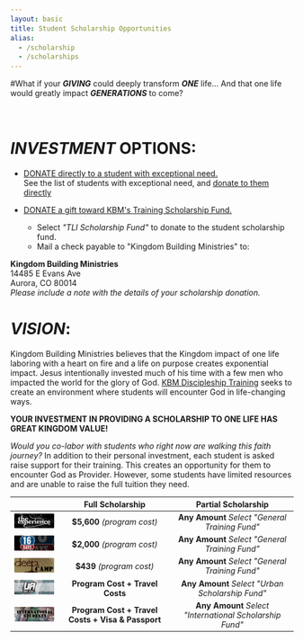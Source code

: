 ```yaml
---
layout: basic
title: Student Scholarship Opportunities
alias:
  - /scholarship
  - /scholarships
---
```

#What if your ***GIVING*** could deeply transform ***ONE*** life... And that one life would greatly impact ***GENERATIONS*** to come?  
<br/>
<br/>
# *INVESTMENT* OPTIONS:

- [DONATE directly to a student with exceptional need.](/scholarshipcandidates)  
See the list of students with exceptional need, and [donate to them directly](/scholarshipcandidates)

- [DONATE a gift toward KBM's Training Scholarship Fund.](https://interland3.donorperfect.net/weblink/weblink.aspx?name=kbm&id=3)  
    - Select *"TLI Scholarship Fund"* to donate to the student scholarship fund.  
    - Mail a check payable to "Kingdom Building Ministries" to:  
    
**Kingdom Building Ministries**  
14485 E Evans Ave  
Aurora, CO 80014  
*Please include a note with the details of your scholarship donation.*  

# *VISION*:

Kingdom Building Ministries believes that the Kingdom impact of one life laboring with a heart on fire and a life on purpose creates exponential impact. Jesus intentionally invested much of his time with a few men who impacted the world for the glory of God. [KBM Discipleship Training](/training) seeks to create an environment where students will encounter God in life-changing ways.

**YOUR INVESTMENT IN PROVIDING A SCHOLARSHIP TO ONE LIFE HAS GREAT KINGDOM VALUE!**

*Would you co-labor with students who right now are walking this faith journey?* In addition to their personal investment, each student is asked raise support for their training. This creates an opportunity for them to encounter God as Provider. However, some students have limited resources and are unable to raise the full tuition they need.

|       | Full Scholarship | Partial Scholarship |
| :---: | :---: | :---: |
| <a href="/theexperience"><img src="/img/getinvolved/scholarship/the_experience_button.png"/></a> | **$5,600** *(program cost)* | **Any Amount** *Select "General Training Fund"* |
| <a href="/16days"><img src="/img/getinvolved/scholarship/16_days_button.png"/></a> | **$2,000** *(program cost)* | **Any Amount** *Select "General Training Fund"* |
| <a href="/deepcamp"><img src="/img/getinvolved/scholarship/deep_camp_button.png"/></a> | **$439** *(program cost)* | **Any Amount** *Select "General Training Fund"* |
| <a href="/urbanadvance"><img src="/img/getinvolved/scholarship/ua_button.png"/></a> | **Program Cost + Travel Costs** | **Any Amount** *Select "Urban Scholarship Fund"* |
| <a href="/scholarshipcandidates"><img src="/img/getinvolved/scholarship/international_button.png"/></a> | **Program Cost + Travel Costs + Visa & Passport** | **Any Amount** *Select "International Scholarship Fund"* |  

